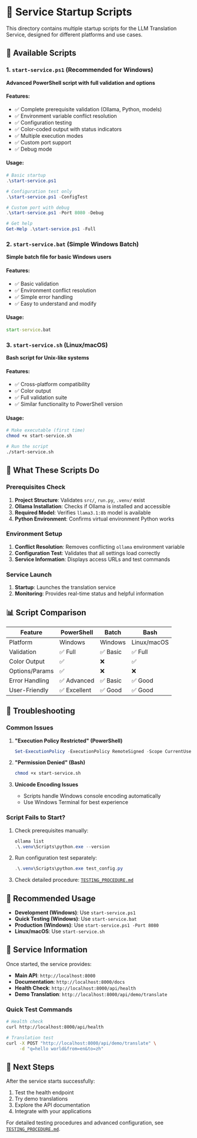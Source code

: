 # 🚀 Service Startup Scripts

This directory contains multiple startup scripts for the LLM Translation Service, designed for different platforms and use cases.

## 📁 Available Scripts

### 1. `start-service.ps1` (Recommended for Windows)
**Advanced PowerShell script with full validation and options**

#### Features:
- ✅ Complete prerequisite validation (Ollama, Python, models)
- ✅ Environment variable conflict resolution
- ✅ Configuration testing
- ✅ Color-coded output with status indicators
- ✅ Multiple execution modes
- ✅ Custom port support
- ✅ Debug mode

#### Usage:
```powershell
# Basic startup
.\start-service.ps1

# Configuration test only
.\start-service.ps1 -ConfigTest

# Custom port with debug
.\start-service.ps1 -Port 8080 -Debug

# Get help
Get-Help .\start-service.ps1 -Full
```

### 2. `start-service.bat` (Simple Windows Batch)
**Simple batch file for basic Windows users**

#### Features:
- ✅ Basic validation
- ✅ Environment conflict resolution
- ✅ Simple error handling
- ✅ Easy to understand and modify

#### Usage:
```cmd
start-service.bat
```

### 3. `start-service.sh` (Linux/macOS)
**Bash script for Unix-like systems**

#### Features:
- ✅ Cross-platform compatibility
- ✅ Color output
- ✅ Full validation suite
- ✅ Similar functionality to PowerShell version

#### Usage:
```bash
# Make executable (first time)
chmod +x start-service.sh

# Run the script
./start-service.sh
```

## 🔧 What These Scripts Do

### Prerequisites Check
1. **Project Structure**: Validates `src/`, `run.py`, `.venv/` exist
2. **Ollama Installation**: Checks if Ollama is installed and accessible
3. **Required Model**: Verifies `llama3.1:8b` model is available
4. **Python Environment**: Confirms virtual environment Python works

### Environment Setup
1. **Conflict Resolution**: Removes conflicting `ollama` environment variable
2. **Configuration Test**: Validates that all settings load correctly
3. **Service Information**: Displays access URLs and test commands

### Service Launch
1. **Startup**: Launches the translation service
2. **Monitoring**: Provides real-time status and helpful information

## 📊 Script Comparison

| Feature | PowerShell | Batch | Bash |
|---------|------------|-------|------|
| Platform | Windows | Windows | Linux/macOS |
| Validation | ✅ Full | ✅ Basic | ✅ Full |
| Color Output | ✅ | ❌ | ✅ |
| Options/Params | ✅ | ❌ | ❌ |
| Error Handling | ✅ Advanced | ✅ Basic | ✅ Good |
| User-Friendly | ✅ Excellent | ✅ Good | ✅ Good |

## 🐛 Troubleshooting

### Common Issues

1. **"Execution Policy Restricted" (PowerShell)**
   ```powershell
   Set-ExecutionPolicy -ExecutionPolicy RemoteSigned -Scope CurrentUser
   ```

2. **"Permission Denied" (Bash)**
   ```bash
   chmod +x start-service.sh
   ```

3. **Unicode Encoding Issues**
   - Scripts handle Windows console encoding automatically
   - Use Windows Terminal for best experience

### Script Fails to Start?
1. Check prerequisites manually:
   ```powershell
   ollama list
   .\.venv\Scripts\python.exe --version
   ```

2. Run configuration test separately:
   ```powershell
   .\.venv\Scripts\python.exe test_config.py
   ```

3. Check detailed procedure: [`TESTING_PROCEDURE.md`](./TESTING_PROCEDURE.md)

## 🎯 Recommended Usage

- **Development (Windows)**: Use `start-service.ps1`
- **Quick Testing (Windows)**: Use `start-service.bat`
- **Production (Windows)**: Use `start-service.ps1 -Port 8080`
- **Linux/macOS**: Use `start-service.sh`

## 📝 Service Information

Once started, the service provides:

- **Main API**: `http://localhost:8000`
- **Documentation**: `http://localhost:8000/docs`
- **Health Check**: `http://localhost:8000/api/health`
- **Demo Translation**: `http://localhost:8000/api/demo/translate`

### Quick Test Commands
```bash
# Health check
curl http://localhost:8000/api/health

# Translation test
curl -X POST "http://localhost:8000/api/demo/translate" \
     -d "q=hello world&from=en&to=zh"
```

## 🔄 Next Steps

After the service starts successfully:
1. Test the health endpoint
2. Try demo translations
3. Explore the API documentation
4. Integrate with your applications

For detailed testing procedures and advanced configuration, see [`TESTING_PROCEDURE.md`](./TESTING_PROCEDURE.md).
